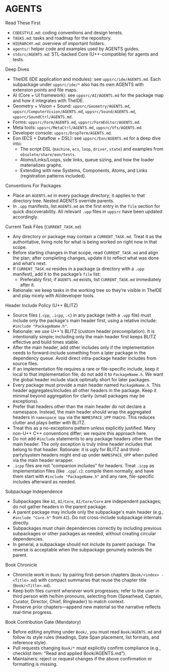 # AGENTS

Read These First
- `CODESTYLE.md`: coding conventions and design tenets.
- `TASKS.md`: tasks and roadmap for the repository.
- `HIERARCHY.md`: overview of important folders.
- `agents/`: helper code and examples used by AGENTS guides.
- `stdsrc/AGENTS.md`: STL-backed Core (U++-compatible) for agents and tests.

Deep Dives
- TheIDE (IDE application and modules): see `uppsrc/ide/AGENTS.md`. Each subpackage under `uppsrc/ide/*` also has its own AGENTS with extension points and file maps.
- AI (Core + UI framework): see `uppsrc/AI/AGENTS.md` for the package map and how it integrates with TheIDE.
- Geometry + Vision + Sound: `uppsrc/Geometry/AGENTS.md`, `uppsrc/ComputerVision/AGENTS.md`, `uppsrc/Sound/AGENTS.md`, `uppsrc/SoundCtrl/AGENTS.md`.
- Forms: `uppsrc/Form/AGENTS.md`, `uppsrc/FormEditor/AGENTS.md`.
- Meta tools: `uppsrc/MetaCtrl/AGENTS.md`, `uppsrc/Vfs/AGENTS.md`.
- Developer console: `uppsrc/DropTerm/AGENTS.md`.
- Eon (ECS + Dataflow + DSL): see `uppsrc/Eon/AGENTS.md` for a deep dive into:
  - The script DSL (`machine`, `ecs`, `loop`, `driver`, `state`) and examples from `obsolete/share/eon/tests`.
  - Atoms/Links/Loops, side links, queue sizing, and how the loader materializes graphs.
  - Extending with new Systems, Components, Atoms, and Links (registration patterns included).

Conventions For Packages
- Place an `AGENTS.md` in every package directory; it applies to that directory tree. Nested AGENTS override parents.
- In `.upp` manifests, list `AGENTS.md` as the first entry in the `file` section for quick discoverability. All relevant `.upp` files in `uppsrc` have been updated accordingly.

Current Task Files (`CURRENT_TASK.md`)
- Any directory or package may contain a `CURRENT_TASK.md`. Treat it as the authoritative, living note for what is being worked on right now in that scope.
- Before starting changes in that scope, read `CURRENT_TASK.md` and align the plan; after completing changes, update it to reflect what was done and what’s next.
- If `CURRENT_TASK.md` resides in a package (a directory with a `.upp` manifest), add it to the package’s `file` list:
  - Preferably first; if `AGENTS.md` exists, list `CURRENT_TASK.md` immediately after it.
- Rationale: we keep tasks in the working tree so they’re visible in TheIDE and play nicely with AI/developer tools.


Header Include Policy (U++ BLITZ)
- Source files (`.cpp`, `.icpp`, `.c`) in any package (with a `.upp` file) must include only the package's main header first, using a relative include: `#include "PackageName.h"`.
- Rationale: we use U++'s BLITZ (custom header precompilation). It is intentionally simple; including only the main header first keeps BLITZ effective and build times stable.
- After the main header, add other includes only if the implementation needs to forward-include something from a later package in the dependency queue. Avoid direct intra-package header includes from source files.
- If an implementation file requires a rare or file-specific include, keep it local to that implementation file; do not add it to `PackageName.h`. We want the global header include stack optimally short for later packages.
- Every package must provide a main header named `PackageName.h`. This header aggregates/includes all other headers in the package. Keep it minimal beyond aggregation for clarity (small packages may be exceptions).
- Prefer that headers other than the main header do not declare a namespace. Instead, the main header should wrap the aggregated headers in `namespace Upp` via the `NAMESPACE_UPP` macro. This reduces clutter and plays better with BLITZ.
- Treat this as a no-exceptions pattern unless explicitly justified. Many non-U++ C++ conventions differ; we require this approach here.
- Do not add `#include` statements to any package headers other than the main header. The only exception is truly inline header includes that belong to that header. Rationale: it is ugly for BLITZ and third-party/system headers might end up under `NAMESPACE_UPP` when pulled via the main header wrapper.
- `.icpp` files are not "companion includes" for headers. Treat `.icpp` as implementation files (like `.cpp`/`.c`): compile them normally, and have them start with `#include "PackageName.h"` and any rare, file-specific includes afterward as needed.

Subpackage Independence
- Subpackages like `AI`, `AI/Core`, `AI/Core/Core` are independent packages; do not gather headers in the parent package.
- A parent package may include only the subpackage's main header (e.g., `#include "Core.h"` from `AI`). Do not cross-include subpackage internals directly.
- Subpackages must chain dependencies correctly by including previous subpackages or other packages as needed, without creating circular dependencies.
- In general, a subpackage should not include its parent package. The reverse is acceptable when the subpackage genuinely extends the parent.


Book Chronicle
- Chronicle work in `Book/` by pairing first-person chapters (`Book/<index> - <Title>.md`) with compact summaries that reuse the chapter title (`Book/<Title>.md`).
- Keep both files current whenever work progresses; refer to the user in third person with he/him pronouns, selecting from {Spearhead, Captain, Curator, Director, Chief, Ringleader} to match context.
- Preserve prior chapters—append new material so the narrative reflects real-time progress.

Book Contribution Gate (Mandatory)
- Before editing anything under `Book/`, you must read `Book/AGENTS.md` and follow its style rules (headings, Date Span placement, list formats, and reference style).
- Pull requests changing `Book/*` must explicitly confirm compliance (e.g., checklist item: "Read and applied Book/AGENTS.md").
- Maintainers: reject or request changes if the above confirmation or formatting is missing.
